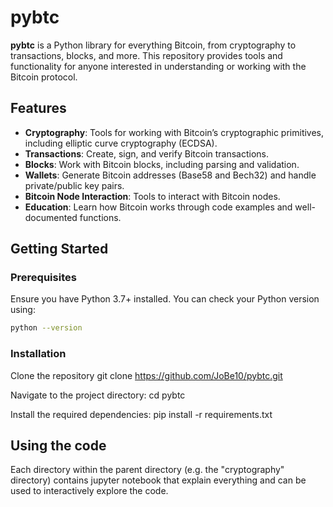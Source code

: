 # pybtc

**pybtc** is a Python library for everything Bitcoin, from cryptography to transactions, blocks, and more. This repository provides tools and functionality for anyone interested in understanding or working with the Bitcoin protocol.

## Features

- **Cryptography**: Tools for working with Bitcoin’s cryptographic primitives, including elliptic curve cryptography (ECDSA).
- **Transactions**: Create, sign, and verify Bitcoin transactions.
- **Blocks**: Work with Bitcoin blocks, including parsing and validation.
- **Wallets**: Generate Bitcoin addresses (Base58 and Bech32) and handle private/public key pairs.
- **Bitcoin Node Interaction**: Tools to interact with Bitcoin nodes.
- **Education**: Learn how Bitcoin works through code examples and well-documented functions.

## Getting Started

### Prerequisites

Ensure you have Python 3.7+ installed. You can check your Python version using:

```bash
python --version
```

### Installation

Clone the repository
git clone https://github.com/JoBe10/pybtc.git

Navigate to the project directory:
cd pybtc

Install the required dependencies:
pip install -r requirements.txt

## Using the code
Each directory within the parent directory (e.g. the "cryptography" directory) contains jupyter notebook that explain everything and can be used to interactively explore the code.
